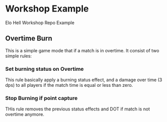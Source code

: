 # Workshop Example
Elo Hell Workshop Repo Example

## Overtime Burn
This is a simple game mode that if a match is in overtime. It consist of two simple rules:

### Set burning status on Overtime
This rule basically apply a burning status effect, and a damage over time (3 dps) to all players if the match time is equal or less than zero.

### Stop Burning if point capture
THis rule removes the previous status effects and DOT if match is not overtime anymore.